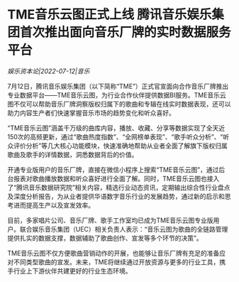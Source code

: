 # TME音乐云图正式上线 腾讯音乐娱乐集团首次推出面向音乐厂牌的实时数据服务平台

*娱乐资本论|2022-07-12|音乐*

7月12日，腾讯音乐娱乐集团（以下简称“TME”）正式官宣面向合作音乐厂牌推出专业数据平台——TME音乐云图，为行业合作伙伴提供数据BI服务。TME音乐云图不仅可以帮助音乐厂牌洞察版权归属下的歌曲和专辑在线实时数据表现，还可以助力内容生产者们快速掌握音乐市场的趋势变化和听众喜好。

“TME音乐云图”涵盖千万级的曲库内容，播放、收藏、分享等数据实现了全天近150次的高频更新，通过“歌曲热度指数”、“全网榜单表现”、“歌手听众分析”、“听众评价分析”等几大核心功能模块，快速准确地帮助从业者全面了解旗下版权归属歌曲及歌手的详情数据，洞悉数据背后的价值。

开通专业版用户的音乐厂牌，直接在微信小程序上搜索“TME音乐云图”，通过后台报表对歌曲播放数据和听众喜好进行全面了解。同时，TME音乐云图也接入了“腾讯音乐数据研究院”相关内容，精选行业动态资讯，定期输出综合性行业盘点及深度分析报告，为从业者提供华语数字音乐行业的发展趋势，通过新的启示和思考进而提高生产以及宣发效率。

目前，多家唱片公司、音乐厂牌、歌手工作室均已成为TME音乐云图专业版用户。联合娱乐音乐集团（UEC）相关负责人表示：“音乐云图为歌曲的全链路管理提供扎实的数据支撑，数据辅助了歌曲创作、宣发等多个环节的决策”。

TME音乐云图不仅方便歌曲营销动作的开展，也能够让音乐厂牌有充足的准备应对不同类型歌曲的宣发。未来，TME将继续通过开放资源与更多的行业工具，携手行业上下游伙伴共建更好的行业生态环境。


